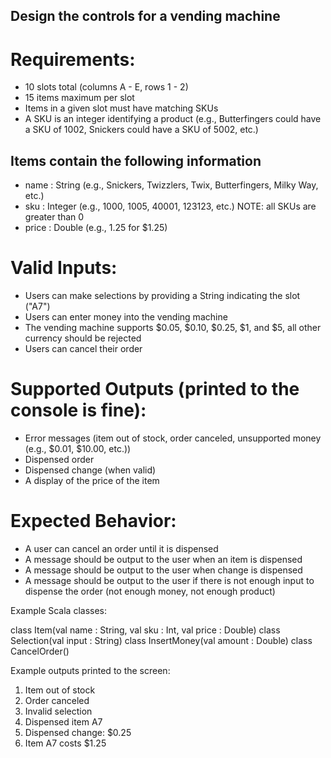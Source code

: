## Design the controls for a vending machine
# Requirements:
- 10 slots total (columns A - E, rows 1 - 2)
- 15 items maximum per slot
- Items in a given slot must have matching SKUs
- A SKU is an integer identifying a product (e.g., Butterfingers could have a SKU of 1002, Snickers could have a SKU of 5002, etc.)
## Items contain the following information
- name : String (e.g., Snickers, Twizzlers, Twix, Butterfingers, Milky Way, etc.)
- sku : Integer (e.g., 1000, 1005, 40001, 123123, etc.) NOTE: all SKUs are greater than 0
- price : Double (e.g., 1.25 for $1.25)

# Valid Inputs:
- Users can make selections by providing a String indicating the slot ("A7")
- Users can enter money into the vending machine
- The vending machine supports $0.05, $0.10, $0.25, $1, and $5, all other currency should be rejected
- Users can cancel their order 
# Supported Outputs (printed to the console is fine):
- Error messages (item out of stock, order canceled, unsupported money (e.g., $0.01, $10.00, etc.))
- Dispensed order
- Dispensed change (when valid)
- A display of the price of the item
# Expected Behavior: 
- A user can cancel an order until it is dispensed
- A message should be output to the user when an item is dispensed
- A message should be output to the user when change is dispensed
- A message should be output to the user if there is not enough input to dispense the order (not enough money, not enough product)

Example Scala classes:

class Item(val name : String, val sku : Int, val price : Double)
class Selection(val input : String)
class InsertMoney(val amount : Double)
class CancelOrder()

Example outputs printed to the screen:

1. Item out of stock
2. Order canceled
3. Invalid selection 
4. Dispensed item A7
5. Dispensed change: $0.25
6. Item A7 costs $1.25

